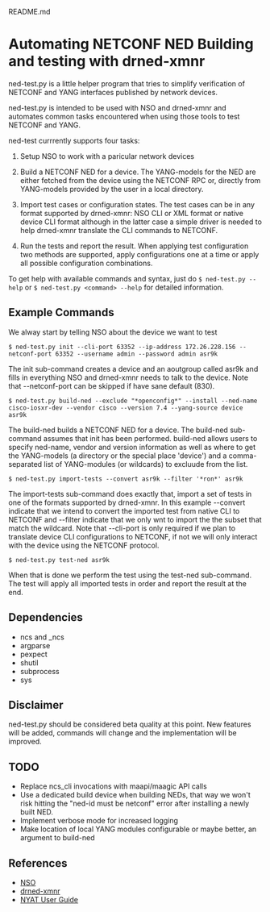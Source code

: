README.md

Automating NETCONF NED Building and testing with drned-xmnr
===========================================================

ned-test.py is a little helper program that tries to simplify
verification of NETCONF and YANG interfaces published by network
devices.

ned-test.py is intended to be used with NSO and drned-xmnr and
automates common tasks encountered when using those tools to test
NETCONF and YANG.

ned-test currrently supports four tasks:
1. Setup NSO to work with a paricular network devices

2. Build a NETCONF NED for a device.  The YANG-models for the NED are
   either fetched from the device using the NETCONF <get-schema> RPC
   or, directly from YANG-models provided by the user in a local
   directory.

3. Import test cases or configuration states.  The test cases can be
   in any format supported by drned-xmnr: NSO CLI or XML format or
   native device CLI format although in the latter case a simple
   driver is needed to help drned-xmnr translate the CLI commands to
   NETCONF.

4. Run the tests and report the result. When applying test
   configuration two methods are supported, apply configurations one
   at a time or apply all possible configuration combinations.

To get help with available commands and syntax, just do `$ ned-test.py
--help` or `$ ned-test.py <command> --help` for detailed information.

Example Commands
----------------

We alway start by telling NSO about the device we want to test

`$ ned-test.py init --cli-port 63352 --ip-address 172.26.228.156 --netconf-port 63352 --username admin --password admin asr9k`

The init sub-command creates a device and an aoutgroup called asr9k
and fills in everything NSO and drned-xmnr needs to talk to the
device.  Note that --netconf-port can be skipped if have sane default
(830).

`$ ned-test.py build-ned --exclude "*openconfig*" --install --ned-name cisco-iosxr-dev --vendor cisco --version 7.4 --yang-source device asr9k`

The build-ned builds a NETCONF NED for a device.  The build-ned
sub-command assumes that init has been performed.  build-ned allows
users to specify ned-name, vendor and version information as well as
where to get the YANG-models (a directory or the special place
'device') and a comma-separated list of YANG-modules (or wildcards) to
excluude from the list.

`$ ned-test.py import-tests --convert asr9k --filter '*ron*' asr9k`

The import-tests sub-command does exactly that, import a set of tests
in one of the formats supported by drned-xmnr.  In this example
--convert indicate that we intend to convert the imported test from
native CLI to NETCONF and --filter indicate that we only wnt to import
the the subset that match the wildcard. Note that --cli-port is only
required if we plan to translate device CLI configurations to NETCONF,
if not we will only interact with the device using the NETCONF
protocol.

`$ ned-test.py test-ned asr9k`

When that is done we perform the test using the test-ned sub-command.
The test will apply all imported tests in order and report the result
at the end.

Dependencies
------------

* ncs and _ncs
* argparse
* pexpect
* shutil
* subprocess
* sys

Disclaimer
----------

ned-test.py should be considered beta quality at this point.  New
features will be added, commands will change and the implementation
will be improved.

TODO
----

* Replace ncs_cli invocations with maapi/maagic API calls
* Use a dedicated build device when building NEDs, that way we won't
  risk hitting the "ned-id must be netconf" error after installing a
  newly built NED.
* Implement verbose mode for increased logging
* Make location of local YANG modules configurable or maybe better, an
  argument to build-ned


References
----------

* [NSO](https://developer.cisco.com/site/nso/)
* [drned-xmnr](https://github.com/NSO-developer/drned-xmnr)
* [NYAT User Guide](https://info.tail-f.com/netconf_yang_automation_testing)
